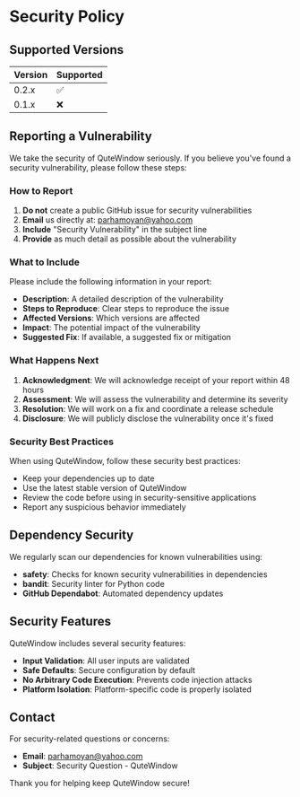 # Security Policy

## Supported Versions

| Version | Supported          |
| ------- | ------------------ |
| 0.2.x   | :white_check_mark: |
| 0.1.x   | :x:                |

## Reporting a Vulnerability

We take the security of QuteWindow seriously. If you believe you've found a security vulnerability, please follow these steps:

### How to Report

1. **Do not** create a public GitHub issue for security vulnerabilities
2. **Email** us directly at: parhamoyan@yahoo.com
3. **Include** "Security Vulnerability" in the subject line
4. **Provide** as much detail as possible about the vulnerability

### What to Include

Please include the following information in your report:

- **Description**: A detailed description of the vulnerability
- **Steps to Reproduce**: Clear steps to reproduce the issue
- **Affected Versions**: Which versions are affected
- **Impact**: The potential impact of the vulnerability
- **Suggested Fix**: If available, a suggested fix or mitigation

### What Happens Next

1. **Acknowledgment**: We will acknowledge receipt of your report within 48 hours
2. **Assessment**: We will assess the vulnerability and determine its severity
3. **Resolution**: We will work on a fix and coordinate a release schedule
4. **Disclosure**: We will publicly disclose the vulnerability once it's fixed

### Security Best Practices

When using QuteWindow, follow these security best practices:

- Keep your dependencies up to date
- Use the latest stable version of QuteWindow
- Review the code before using in security-sensitive applications
- Report any suspicious behavior immediately

## Dependency Security

We regularly scan our dependencies for known vulnerabilities using:

- **safety**: Checks for known security vulnerabilities in dependencies
- **bandit**: Security linter for Python code
- **GitHub Dependabot**: Automated dependency updates

## Security Features

QuteWindow includes several security features:

- **Input Validation**: All user inputs are validated
- **Safe Defaults**: Secure configuration by default
- **No Arbitrary Code Execution**: Prevents code injection attacks
- **Platform Isolation**: Platform-specific code is properly isolated

## Contact

For security-related questions or concerns:
- **Email**: parhamoyan@yahoo.com
- **Subject**: Security Question - QuteWindow

Thank you for helping keep QuteWindow secure!
